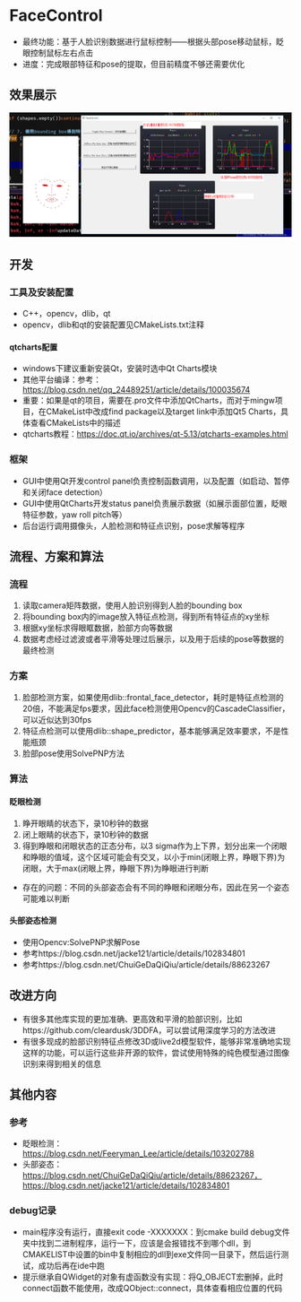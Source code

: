 # FaceControl
- 最终功能：基于人脸识别数据进行鼠标控制——根据头部pose移动鼠标，眨眼控制鼠标左右点击
- 进度：完成眼部特征和pose的提取，但目前精度不够还需要优化
## 效果展示
![](./fig1.png)

## 开发
### 工具及安装配置
- C++，opencv，dlib，qt
- opencv，dlib和qt的安装配置见CMakeLists.txt注释
#### qtcharts配置
- windows下建议重新安装Qt，安装时选中Qt Charts模块
- 其他平台编译：参考：https://blog.csdn.net/qq_24489251/article/details/100035674
- 重要：如果是qt的项目，需要在.pro文件中添加QtCharts，而对于mingw项目，在CMakeList中改成find package以及target link中添加Qt5 Charts，具体查看CMakeLists中的描述
- qtcharts教程：https://doc.qt.io/archives/qt-5.13/qtcharts-examples.html
### 框架
- GUI中使用Qt开发control panel负责控制函数调用，以及配置（如启动、暂停和关闭face detection）
- GUI中使用QtCharts开发status panel负责展示数据（如展示面部位置，眨眼特征参数，yaw roll pitch等）
- 后台运行调用摄像头，人脸检测和特征点识别，pose求解等程序
## 流程、方案和算法
### 流程
1. 读取camera矩阵数据，使用人脸识别得到人脸的bounding box
2. 将bounding box内的image放入特征点检测，得到所有特征点的xy坐标
3. 根据xy坐标求得眼眶数据，脸部方向等数据
4. 数据考虑经过滤波或者平滑等处理过后展示，以及用于后续的pose等数据的最终检测
### 方案
1. 脸部检测方案，如果使用dlib::frontal_face_detector，耗时是特征点检测的20倍，不能满足fps要求，因此face检测使用Opencv的CascadeClassifier，可以近似达到30fps
2. 特征点检测可以使用dlib::shape_predictor，基本能够满足效率要求，不是性能瓶颈
3. 脸部pose使用SolvePNP方法
### 算法
#### 眨眼检测
1. 睁开眼睛的状态下，录10秒钟的数据
2. 闭上眼睛的状态下，录10秒钟的数据
3. 得到睁眼和闭眼状态的正态分布，以3 sigma作为上下界，划分出来一个闭眼和睁眼的值域，这个区域可能会有交叉，以小于min(闭眼上界，睁眼下界)为闭眼，大于max(闭眼上界，睁眼下界)为睁眼进行判断
- 存在的问题：不同的头部姿态会有不同的睁眼和闭眼分布，因此在另一个姿态可能难以判断
#### 头部姿态检测
- 使用Opencv:SolvePNP求解Pose
- 参考https://blog.csdn.net/jacke121/article/details/102834801
- 参考https://blog.csdn.net/ChuiGeDaQiQiu/article/details/88623267

## 改进方向
- 有很多其他库实现的更加准确、更高效和平滑的脸部识别，比如https://github.com/cleardusk/3DDFA，可以尝试用深度学习的方法改进
- 有很多现成的脸部识别特征点修改3D或live2d模型软件，能够非常准确地实现这样的功能，可以运行这些非开源的软件，尝试使用特殊的纯色模型通过图像识别来得到相关的信息
## 其他内容
### 参考
- 眨眼检测：https://blog.csdn.net/Feeryman_Lee/article/details/103202788
- 头部姿态：https://blog.csdn.net/ChuiGeDaQiQiu/article/details/88623267，https://blog.csdn.net/jacke121/article/details/102834801
### debug记录
- main程序没有运行，直接exit code -XXXXXXX：到cmake build debug文件夹中找到二进制程序，运行一下，应该是会报错找不到哪个dll，到CMAKELIST中设置的bin中复制相应的dll到exe文件同一目录下，然后运行测试，成功后再在ide中跑
- 提示继承自QWidget的对象有虚函数没有实现：将Q_OBJECT宏删掉，此时connect函数不能使用，改成QObject::connect，具体查看相应位置的代码
